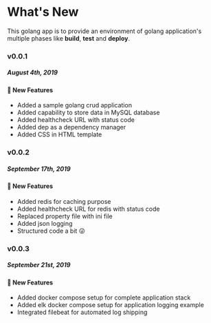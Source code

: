 # What's New

This golang app is to provide an environment of golang application's multiple phases like **build**, **test** and **deploy**.

### v0.0.1
##### August 4th, 2019

#### :tada: New Features
- Added a sample golang crud application
- Added capability to store data in MySQL database
- Added healthcheck URL with status code
- Added dep as a dependency manager
- Added CSS in HTML template

### v0.0.2
##### September 17th, 2019

#### :tada: New Features
- Added redis for caching purpose
- Added healthcheck URL for redis with status code
- Replaced property file with ini file
- Added json logging
- Structured code a bit :stuck_out_tongue_winking_eye:

### v0.0.3
##### September 21st, 2019

#### :tada: New Features
- Added docker compose setup for complete application stack
- Added elk docker compose setup for application logging example
- Integrated filebeat for automated log shipping
